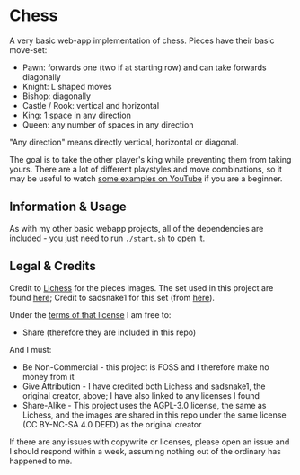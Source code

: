 # Chess
A very basic web-app implementation of chess.
Pieces have their basic move-set:
- Pawn: forwards one (two if at starting row) and can take forwards diagonally
- Knight: L shaped moves
- Bishop: diagonally
- Castle / Rook: vertical and horizontal
- King: 1 space in any direction
- Queen: any number of spaces in any direction

"Any direction" means directly vertical, horizontal or diagonal.

The goal is to take the other player's king while preventing them from taking yours. There are a lot of different playstyles and move combinations, so it may be useful to watch [some examples on YouTube](https://www.youtube.com/results?search_query=basic+beginner+chess+examples+tutorial) if you are a beginner.

## Information & Usage
As with my other basic webapp projects, all of the dependencies are included - you just need to run `./start.sh` to open it.

## Legal & Credits
Credit to [Lichess](https://github.com/lichess-org/lila) for the pieces images. The set used in this project are found [here](https://github.com/lichess-org/lila/tree/master/public/piece/libra); Credit to sadsnake1 for this set (from [here](https://github.com/lichess-org/lila/blob/master/COPYING.md#exceptions-free)).

Under the [terms of that license](https://creativecommons.org/licenses/by-nc-sa/4.0/) I am free to:
- Share (therefore they are included in this repo)

And I must:
- Be Non-Commercial - this project is FOSS and I therefore make no money from it
- Give Attribution - I have credited both Lichess and sadsnake1, the original creator, above; I have also linked to any licenses I found
- Share-Alike - This project uses the AGPL-3.0 license, the same as Lichess, and the images are shared in this repo under the same license (CC BY-NC-SA 4.0 DEED) as the original creator

If there are any issues with copywrite or licenses, please open an issue and I should respond within a week, assuming nothing out of the ordinary has happened to me.
